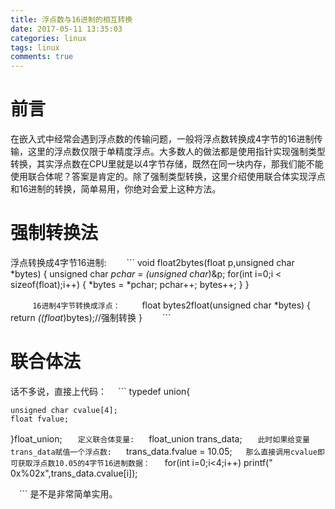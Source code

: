 ```yaml
---
title: 浮点数与16进制的相互转换
date: 2017-05-11 13:35:03
categories: linux
tags: linux
comments: true
---
```

# 前言
 在嵌入式中经常会遇到浮点数的传输问题，一般将浮点数转换成4字节的16进制传输，这里的浮点数仅限于单精度浮点。大多数人的做法都是使用指针实现强制类型转换，其实浮点数在CPU里就是以4字节存储，既然在同一块内存，那我们能不能使用联合体呢？答案是肯定的。除了强制类型转换，这里介绍使用联合体实现浮点和16进制的转换，简单易用，你绝对会爱上这种方法。
# 强制转换法
 浮点转换成4字节16进制:
　　```
 void float2bytes(float p,unsigned char *bytes)
 {
  unsigned char *pchar = (unsigned char*)&p;
  for(int i=0;i < sizeof(float);i++)
  {
    *bytes = *pchar;
    pchar++;
    bytes++;
  }
 }

　　```
 16进制4字节转换成浮点：
　　```
 float bytes2float(unsigned char *bytes)
 {
  return *((float*)bytes);//强制转换
 }
　　```
# 联合体法
 话不多说，直接上代码：
　```
 typedef union{

	unsigned char cvalue[4];
	float fvalue;

 }float_union;
　```
 定义联合体变量:
　```
 float_union trans_data;
　```
 此时如果给变量trans_data赋值一个浮点数:
 　```
 trans_data.fvalue = 10.05;
　 ```
 那么直接调用cvalue即可获取浮点数10.05的4字节16进制数据：
　 ```
 for(int i=0;i<4;i++)
 printf(" 0x%02x",trans_data.cvalue[i]);
 
 　```
 是不是非常简单实用。
